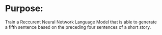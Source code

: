 # Purpose:

Train a Reccurent Neural Network Language Model that is able to generate a fifth sentence based on the preceding four sentences of a short story.